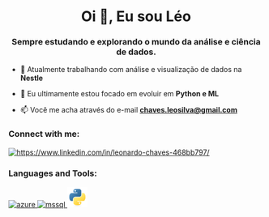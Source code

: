<h1 align="center">Oi 👋, Eu sou Léo</h1>
<h3 align="center">Sempre estudando e explorando o mundo da análise e ciência de dados.</h3>

- 🔭 Atualmente trabalhando com análise e visualização de dados na **Nestle**

- 🌱 Eu ultimamente estou focado em evoluir em **Python e ML**

- 📫 Você me acha através do e-mail **chaves.leosilva@gmail.com**

<h3 align="left">Connect with me:</h3>
<p align="left">
<a href="https://linkedin.com/in/https://www.linkedin.com/in/leonardo-chaves-468bb797/" target="blank"><img align="center" src="https://raw.githubusercontent.com/rahuldkjain/github-profile-readme-generator/master/src/images/icons/Social/linked-in-alt.svg" alt="https://www.linkedin.com/in/leonardo-chaves-468bb797/" height="30" width="40" /></a>
</p>

<h3 align="left">Languages and Tools:</h3>
<p align="left"> <a href="https://azure.microsoft.com/en-in/" target="_blank" rel="noreferrer"> <img src="https://www.vectorlogo.zone/logos/microsoft_azure/microsoft_azure-icon.svg" alt="azure" width="40" height="40"/> </a> <a href="https://www.microsoft.com/en-us/sql-server" target="_blank" rel="noreferrer"> <img src="https://www.svgrepo.com/show/303229/microsoft-sql-server-logo.svg" alt="mssql" width="40" height="40"/> </a> <a href="https://www.python.org" target="_blank" rel="noreferrer"> <img src="https://raw.githubusercontent.com/devicons/devicon/master/icons/python/python-original.svg" alt="python" width="40" height="40"/> </a> </p>




<!---
- 👋 Hi, I’m @leochave
- 👀 I’m interested in ...
- 🌱 I’m currently learning ...
- 💞️ I’m looking to collaborate on ...
- 📫 How to reach me ...

<!---
leochave/leochave is a ✨ special ✨ repository because its `README.md` (this file) appears on your GitHub profile.
You can click the Preview link to take a look at your changes.
--->
